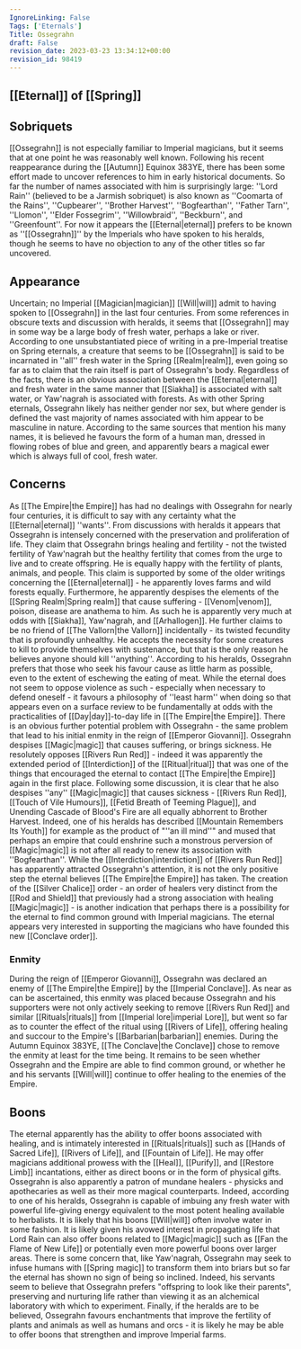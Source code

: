 ```yaml
---
IgnoreLinking: False
Tags: ['Eternals']
Title: Ossegrahn
draft: False
revision_date: 2023-03-23 13:34:12+00:00
revision_id: 98419
---
```


## [[Eternal]] of [[Spring]]
## Sobriquets
[[Ossegrahn]] is  not especially familiar to Imperial magicians, but it seems that at one point he was reasonably well known. Following his recent reappearance during the [[Autumn]] Equinox 383YE, there has been some effort made to uncover references to him in early historical documents. So far the number of names associated with him is surprisingly large: ''Lord Rain'' (believed to be a Jarmish sobriquet) is also known as ''Coomarta of the Rains'', ''Cupbearer'', ''Brother Harvest'', ''Bogfearthan'', ''Father Tarn'', ''Llomon'', ''Elder Fossegrim'', ''Willowbraid'', ''Beckburn'', and ''Greenfount''. For now it appears the [[Eternal|eternal]] prefers to be known as ''[[Ossegrahn]]'' by the Imperials who have spoken to his heralds, though he seems to have no objection to any of the other titles so far uncovered.
## Appearance
Uncertain; no Imperial [[Magician|magician]] [[Will|will]] admit to having spoken to [[Ossegrahn]] in the last four centuries. From some references in obscure texts and discussion with heralds, it seems that [[Ossegrahn]] may in some way be a large body of fresh water, perhaps a lake or river. According to one unsubstantiated piece of writing in a pre-Imperial treatise on Spring eternals, a creature that seems to be [[Ossegrahn]] is said to be incarnated in ''all'' fresh water in the Spring [[Realm|realm]], even going so far as to claim that the rain itself is part of Ossegrahn's body. Regardless of the facts, there is an obvious association between the [[Eternal|eternal]] and fresh water in the same manner that [[Siakha]] is associated with salt water, or Yaw'nagrah is associated with forests.
As with other Spring eternals, Ossegrahn likely has neither gender nor sex, but where gender is defined the vast majority of names associated with him appear to be masculine in nature. According to the same sources that mention his many names, it is believed he favours the form of a human man, dressed in flowing robes of blue and green, and apparently bears a magical ewer which is always full of cool, fresh water.
## Concerns
As [[The Empire|the Empire]] has had no dealings with Ossegrahn for nearly four centuries, it is difficult to say with any certainty what the [[Eternal|eternal]] ''wants''. From discussions with heralds it appears that Ossegrahn is intensely concerned with the preservation and proliferation of life. They claim that Ossegrahn brings healing and fertility - not the twisted fertility of Yaw'nagrah but the healthy fertility that comes from the urge to live and to create offspring. He is equally happy with the fertility of plants, animals, and people. This claim is supported by some of the older writings concerning the [[Eternal|eternal]] - he apparently loves farms and wild forests equally. 
Furthermore, he apparently despises the elements of the [[Spring Realm|Spring realm]] that cause suffering - [[Venom|venom]], poison, disease are anathema to him. As such he is apparently very much at odds with [[Siakha]], Yaw'nagrah, and [[Arhallogen]]. He further claims to be no friend of [[The Vallorn|the Vallorn]] incidentally - its twisted fecundity that is profoundly unhealthy.
He accepts the necessity for some creatures to kill to provide themselves with sustenance, but that is the only reason he believes anyone should kill ''anything''. According to his heralds, Ossegrahn prefers that those who seek his favour cause as little harm as possible, even to the extent of eschewing the eating of meat. While the eternal does not seem to oppose violence as such - especially when necessary to defend oneself - it favours a philosophy of ''least harm'' when doing so that appears even on a surface review to be fundamentally at odds with the practicalities of [[Day|day]]-to-day life in [[The Empire|the Empire]].
There is an obvious further potential problem with Ossegrahn - the same problem that lead to his initial enmity in the reign of [[Emperor Giovanni]]. Ossegrahn despises [[Magic|magic]] that causes suffering, or brings sickness. He resolutely opposes [[Rivers Run Red]] - indeed it was apparently the extended period of [[Interdiction]] of the [[Ritual|ritual]] that was one of the things that encouraged the eternal to contact [[The Empire|the Empire]] again in the first place. Following some discussion, it is clear that he also despises ''any'' [[Magic|magic]] that causes sickness - [[Rivers Run Red]], [[Touch of Vile Humours]], [[Fetid Breath of Teeming Plague]], and Unending Cascade of Blood's Fire are all equally abhorrent to Brother Harvest. Indeed, one of his heralds has described [[Mountain Remembers Its Youth]] for example as the product of "''an ill mind''" and mused that perhaps an empire that could enshrine such a monstrous perversion of [[Magic|magic]] is not after all ready to renew its association with ''Bogfearthan''.
While the [[Interdiction|interdiction]] of [[Rivers Run Red]] has apparently attracted Ossegrahn's attention, it is not the only positive step the eternal believes [[The Empire|the Empire]] has taken. The creation of the [[Silver Chalice]] order - an order of healers very distinct from the [[Rod and Shield]] that previously had a strong association with healing [[Magic|magic]] - is another indication that perhaps there is a possibility for the eternal to find common ground with Imperial magicians. The eternal appears very interested in supporting the magicians who have founded this new [[Conclave order]].
### Enmity
During the reign of [[Emperor Giovanni]], Ossegrahn was declared an enemy of [[The Empire|the Empire]] by the [[Imperial Conclave]]. As near as can be ascertained, this enmity was placed because Ossegrahn and his supporters were not only actively seeking to remove [[Rivers Run Red]] and similar [[Rituals|rituals]] from [[Imperial lore|imperial Lore]], but went so far as to counter the effect of the ritual using [[Rivers of Life]], offering healing and succour to the Empire's [[Barbarian|barbarian]] enemies.
During the Autumn Equinox 383YE, [[The Conclave|the Conclave]] chose to remove the enmity at least for the time being. It remains to be seen whether Ossegrahn and the Empire are able to find common ground, or whether he and his servants [[Will|will]] continue to offer healing to the enemies of the Empire.
## Boons
The eternal apparently has the ability to offer boons associated with healing, and is intimately interested in [[Rituals|rituals]] such as [[Hands of Sacred Life]], [[Rivers of Life]], and [[Fountain of Life]]. He may offer magicians additional prowess with the [[Heal]], [[Purify]], and [[Restore Limb]] incantations, either as direct boons or in the form of physical gifts. Ossegrahn is also apparently a patron of mundane healers - physicks and apothecaries as well as their more magical counterparts. Indeed, according to one of his heralds, Ossegrahn is capable of imbuing any fresh water with powerful life-giving energy equivalent to the most potent healing available to herbalists. It is likely that his boons [[Will|will]] often involve water in some fashion.
It is likely given his avowed interest in propagating life that Lord Rain can also offer boons related to [[Magic|magic]] such as [[Fan the Flame of New Life]] or potentially even more powerful boons over larger areas. There is some concern that, like Yaw'nagrah, Ossegrahn may seek to infuse humans with [[Spring magic]] to transform them into briars but so far the eternal has shown no sign of being so inclined. Indeed, his servants seem to believe that Ossegrahn prefers "offspring to look like their parents", preserving and nurturing life rather than viewing it as an alchemical laboratory with which to experiment.
Finally, if the heralds are to be believed, Ossegrahn favours enchantments that improve the fertility of plants and animals as well as humans and orcs - it is likely he may be able to offer boons that strengthen and improve Imperial farms.